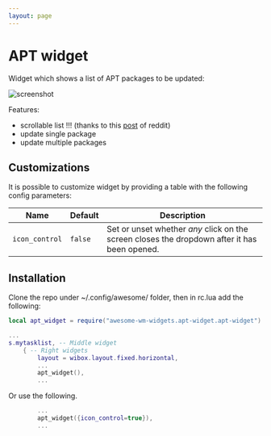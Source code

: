 ```yaml
---
layout: page
---
```

# APT widget

Widget which shows a list of APT packages to be updated:

![screenshot](../awesome-wm-widgets/assets/img/widgets/screenshots/apt-widget/screenshot.gif)

Features:
 - scrollable list !!! (thanks to this [post](https://www.reddit.com/r/awesomewm/comments/isx89x/scrolling_a_layout_fixed_flexed_layout_widget/) of reddit)
 - update single package
 - update multiple packages

## Customizations

It is possible to customize widget by providing a table with the following config parameters:

| Name | Default | Description |
|---|---|---|
| `icon_control` | `false` | Set or unset whether _any_ click on the screen closes the dropdown after it has been opened. |


## Installation

Clone the repo under ~/.config/awesome/ folder, then in rc.lua add the following:

```lua
local apt_widget = require("awesome-wm-widgets.apt-widget.apt-widget")

...
s.mytasklist, -- Middle widget
	{ -- Right widgets
    	layout = wibox.layout.fixed.horizontal,
		...
		apt_widget(),
		...
```

Or use the following.

```lua
		...
		apt_widget({icon_control=true}),
		...
```

